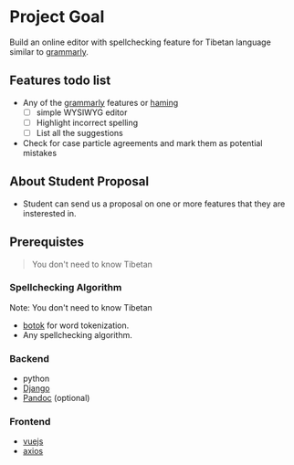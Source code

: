 # Project Goal
Build an online editor with spellchecking feature for Tibetan language similar to [grammarly](https://app.grammarly.com/).


## Features todo list
- Any of the [grammarly](https://app.grammarly.com/) features or [haming](https://hemingwayapp.com/)
  - [ ] simple WYSIWYG editor
  - [ ] Highlight incorrect spelling
  - [ ] List all the suggestions
- Check for case particle agreements and mark them as potential mistakes

## About Student Proposal
- Student can send us a proposal on one or more features that they are insterested in.

## Prerequistes
> You don't need to know Tibetan
### Spellchecking Algorithm
Note: You don't need to know Tibetan
- [botok](https://github.com/Esukhia/botok) for word tokenization.
- Any spellchecking algorithm.

### Backend
- python
- [Django](https://www.djangoproject.com/)
- [Pandoc](https://pandoc.org/) (optional)

### Frontend
- [vuejs](https://vuejs.org/)
- [axios](https://github.com/axios/axios)

